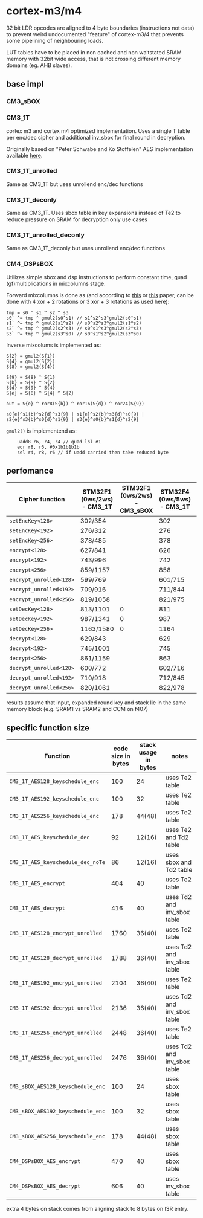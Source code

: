 # cortex-m3/m4

32 bit LDR opcodes are aligned to 4 byte boundaries (instructions not data) to prevent weird 
undocumented "feature" of cortex-m3/4 that prevents some pipelining of neighbouring loads.

LUT tables have to be placed in non cached and non waitstated SRAM memory with 32bit 
wide access, that is not crossing different memory domains (eg. AHB slaves).

## base impl

### CM3_sBOX

### CM3_1T

cortex m3 and cortex m4 optimized implementation.
Uses a single T table per enc/dec cipher and additional inv_sbox for final round in decryption.

Originally based on "Peter Schwabe and Ko Stoffelen" AES implementation available 
[here](https://github.com/Ko-/aes-armcortexm).

### CM3_1T_unrolled

Same as CM3_1T but uses unrollend enc/dec functions

### CM3_1T_deconly

Same as CM3_1T. Uses sbox table in key expansions instead of Te2 to reduce pressure on SRAM for decryption only use cases

### CM3_1T_unrolled_deconly

Same as CM3_1T_deconly but uses unrollend enc/dec functions

### CM4_DSPsBOX

Utilizes simple sbox and dsp instructions to perform constant time, quad (gf)multiplications in mixcolumns stage.

Forward mixcolumns is done as (and according to [this](http://www.wseas.us/e-library/conferences/2009/moscow/AIC/AIC44.pdf)
or [this](https://www.researchgate.net/publication/221002183_Efficient_AES_implementations_for_ARM_based_platforms) 
paper, can be done with 4 xor + 2 rotations or 3 xor + 3 rotations as used here):

```
tmp = s0 ^ s1 ^ s2 ^ s3
s0` ^= tmp ^ gmul2(s0^s1) // s1^s2^s3^gmul2(s0^s1)
s1` ^= tmp ^ gmul2(s1^s2) // s0^s2^s3^gmul2(s1^s2)
s2` ^= tmp ^ gmul2(s2^s3) // s0^s1^s3^gmul2(s2^s3)
S3` ^= tmp ^ gmul2(s3^s0) // s0^s1^s2^gmul2(s3^s0)
```

Inverse mixcolums is implemented as:

```
S{2} = gmul2(S{1})
S{4} = gmul2(S{2})
S{8} = gmul2(S{4})

S{9} = S{8} ^ S{1}
S{b} = S{9} ^ S{2}
S{d} = S{9} ^ S{4}
S{e} = S{8} ^ S{4} ^ S{2}

out = S{e} ^ ror8(S{b}) ^ ror16(S{d}) ^ ror24(S{9})
	
s0{e}^s1{b}^s2{d}^s3{9} | s1{e}^s2{b}^s3{d}^s0{9} | s2{e}^s3{b}^s0{d}^s1{9} | s3{e}^s0{b}^s1{d}^s2{9}
```

`gmul2()` is implementend as:

```
	uadd8 r6, r4, r4 // quad lsl #1
	eor r8, r6, #0x1b1b1b1b
	sel r4, r8, r6 // if uadd carried then take reduced byte
```

## perfomance

| Cipher function  | STM32F1 (0ws/2ws) - CM3_1T | STM32F1 (0ws/2ws) - CM3_sBOX | STM32F4 (0ws/5ws) - CM3_1T | STM32F4 - CM4_DSPsBOX |
|------------------|----------------------------|------------------------------|----------------------------|-----------------------|
| `setEncKey<128>`        | 302/354  |  | 302 | 302 |
| `setEncKey<192>`        | 276/312  |  | 276 | 276 |
| `setEncKey<256>`        | 378/485  |  | 378 | 378 |
| `encrypt<128>`          | 627/841  |  | 626 | 844 |
| `encrypt<192>`          | 743/996 |  | 742 | 1008 |
| `encrypt<256>`          | 859/1157 |  | 858 | 1172 |
| `encrypt_unrolled<128>` | 599/769 |   | 601/715 | - |
| `encrypt_unrolled<192>` | 709/916 |   | 711/844 | - |
| `encrypt_unrolled<256>` | 819/1058 |   | 821/975 | - |
| `setDecKey<128>`        | 813/1101 | 0 | 811 | 0 |
| `setDecKey<192>`        | 987/1341 | 0 | 987 | 0 |
| `setDecKey<256>`        | 1163/1580 | 0 | 1164 | 0 |
| `decrypt<128>`          | 629/843 |   | 629 | 1240 |
| `decrypt<192>`          | 745/1001 |   | 745 | 1492 |
| `decrypt<256>`          | 861/1159 |   | 863 | 1744 |
| `decrypt_unrolled<128>` | 600/772  |   | 602/716 | - |
| `decrypt_unrolled<192>` | 710/918 |   | 712/845 | - |
| `decrypt_unrolled<256>` | 820/1061  |   | 822/978 | - |

results assume that input, expanded round key and stack lie in the same memory block (e.g. SRAM1 vs SRAM2 and CCM on f407)

## specific function size

| Function | code size in bytes | stack usage in bytes | notes |
|----------|--------------------|----------------------|-------|
| `CM3_1T_AES128_keyschedule_enc` | 100 | 24 | uses Te2 table |
| `CM3_1T_AES192_keyschedule_enc` | 100 | 32 | uses Te2 table |
| `CM3_1T_AES256_keyschedule_enc` | 178 | 44(48) | uses Te2 table |
| `CM3_1T_AES_keyschedule_dec` | 92 | 12(16) | uses Te2 and Td2 table |
| `CM3_1T_AES_keyschedule_dec_noTe` | 86 | 12(16) | uses sbox and Td2 table |
| `CM3_1T_AES_encrypt` | 404 | 40 | uses Te2 table |
| `CM3_1T_AES_decrypt` | 416 | 40 | uses Td2 and inv_sbox table |
| `CM3_1T_AES128_encrypt_unrolled` | 1760 | 36(40) | uses Te2 table |
| `CM3_1T_AES128_decrypt_unrolled` | 1788 | 36(40) | uses Td2 and inv_sbox table |
| `CM3_1T_AES192_encrypt_unrolled` | 2104 | 36(40) | uses Te2 table |
| `CM3_1T_AES192_decrypt_unrolled` | 2136 | 36(40) | uses Td2 and inv_sbox table |
| `CM3_1T_AES256_encrypt_unrolled` | 2448 | 36(40) | uses Te2 table |
| `CM3_1T_AES256_decrypt_unrolled` | 2476 | 36(40) | uses Td2 and inv_sbox table |
| `CM3_sBOX_AES128_keyschedule_enc` | 100 | 24 | uses sbox table |
| `CM3_sBOX_AES192_keyschedule_enc` | 100 | 32 | uses sbox table |
| `CM3_sBOX_AES256_keyschedule_enc` | 178 | 44(48) | uses sbox table |
| `CM4_DSPsBOX_AES_encrypt` | 470 | 40 | uses sbox table |
| `CM4_DSPsBOX_AES_decrypt` | 606 | 40 | uses inv_sbox table |

extra 4 bytes on stack comes from aligning stack to 8 bytes on ISR entry.

